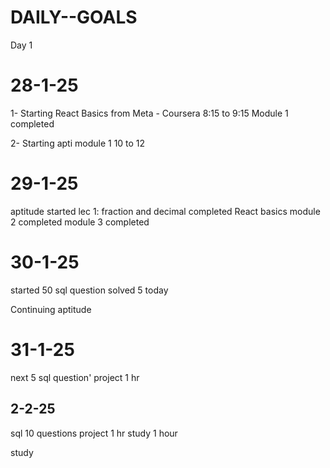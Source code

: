 # DAILY--GOALS
Day 1
# 28-1-25 
1- Starting React Basics from Meta - Coursera  8:15 to 9:15
Module 1 completed

2- Starting apti module 1  10 to 12

# 29-1-25
aptitude  started
lec 1: fraction and decimal completed
React  basics
module 2 completed
module 3 completed

# 30-1-25
started 50 sql question 
solved 5 today

Continuing aptitude

# 31-1-25

next 5 sql question'
project 1 hr

## 2-2-25
sql 10 questions
project 1 hr 
study 1 hour

study 




